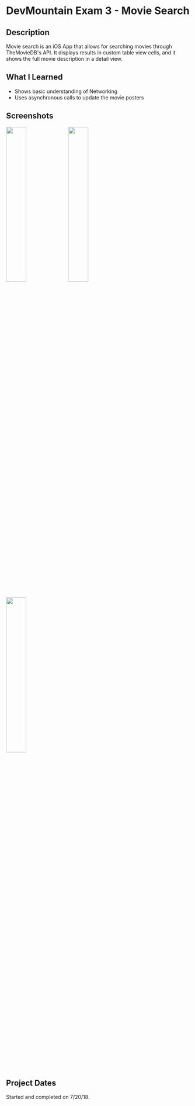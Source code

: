 # DevMountain Exam 3 - Movie Search

## Description 
Movie search is an iOS App that allows for searching movies through TheMovieDB's API. It displays results in custom table view cells, and it shows the full movie description in a detail view.

## What I Learned

* Shows basic understanding of Networking
* Uses asynchronous calls to update the movie posters


## Screenshots

<img width="33%" src="https://user-images.githubusercontent.com/27315950/44621705-2116af00-a868-11e8-998b-adb1ad82d1b1.png" />
<img width="33%" src="https://user-images.githubusercontent.com/27315950/44621707-2116af00-a868-11e8-9427-2affa085ef34.png" />
<img width="33%" src="https://user-images.githubusercontent.com/27315950/44621706-2116af00-a868-11e8-81c9-5d6bac24a5a7.png" />

## Project Dates
Started and completed on 7/20/18.